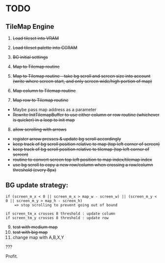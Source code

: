 # TODO

## TileMap Engine

1. ~~Load tileset into VRAM~~
2. ~~Load tileset palette into CGRAM~~
3. ~~BG initial settings~~

4. ~~Map to Tilemap routine~~
5. ~~Map to Tilemap routine - take bg scroll and screen size into account (write where screen start, and only screen wide/high portion of map)~~

6. ~~Map column to Tilemap routine~~
7. ~~Map row to Tilemap routine~~

- Maybe pass map address as a parameter
- ~~Rewrite InitTilemapBuffer to use either column or row routine (whichever is quicker) in a loop to init map~~

8. ~~allow scrolling with arrows~~

- ~~register arrow presses & update bg scroll accordingly~~
- ~~keep track of bg scroll position relative to map (top left corner of screen)~~
- ~~keep track of bg scroll position relative to tilemap (top left corner of screen)~~
- ~~routine to convert screen top left position to map index/tilemap index~~
- ~~use bg scroll to copy a new row/column when crossing a row/column threshold (every 8px)~~

## BG update strategy:
```
if (screen_m_x < 0 || screen_m_x > map_w - screen_w) || (screen_m_y < 0 || screen_m_y > map_h - screen_h)
    => stop scrolling to prevent going out of bound

if screen_tm_x crosses 8 threshold : update column
if screen_tm_y crosses 8 threshold : update row
```
9. ~~test with medium map~~
10. ~~test with big map~~
11. change map with A,B,X,Y

???

Profit.
